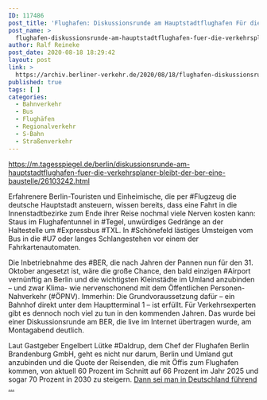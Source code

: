 ```yaml
---
ID: 117486
post_title: 'Flughafen: Diskussionsrunde am Hauptstadtflughafen Für die Verkehrsplaner bleibt der BER eine Baustelle, aus Der Tagesspiegel'
post_name: >
  flughafen-diskussionsrunde-am-hauptstadtflughafen-fuer-die-verkehrsplaner-bleibt-der-ber-eine-baustelle-aus-der-tagesspiegel
author: Ralf Reineke
post_date: 2020-08-18 18:29:42
layout: post
link: >
  https://archiv.berliner-verkehr.de/2020/08/18/flughafen-diskussionsrunde-am-hauptstadtflughafen-fuer-die-verkehrsplaner-bleibt-der-ber-eine-baustelle-aus-der-tagesspiegel/
published: true
tags: [ ]
categories:
  - Bahnverkehr
  - Bus
  - Flughäfen
  - Regionalverkehr
  - S-Bahn
  - Straßenverkehr
---
```

https://m.tagesspiegel.de/berlin/diskussionsrunde-am-hauptstadtflughafen-fuer-die-verkehrsplaner-bleibt-der-ber-eine-baustelle/26103242.html

Erfahrenere Berlin-Touristen und Einheimische, die per #Flugzeug die deutsche Hauptstadt ansteuern, wissen bereits, dass eine Fahrt in die Innenstadtbezirke zum Ende ihrer Reise nochmal viele Nerven kosten kann: Staus im Flughafentunnel in #Tegel, unwürdiges Gedränge an der Haltestelle um #Expressbus #TXL. In #Schönefeld lästiges Umsteigen vom Bus in die #U7 oder langes Schlangestehen vor einem der Fahrkartenautomaten.

Die Inbetriebnahme des #BER, die nach Jahren der Pannen nun für den 31. Oktober angesetzt ist, wäre die große Chance, den bald einzigen #Airport vernünftig an Berlin und die wichtigsten Kleinstädte im Umland anzubinden – und zwar Klima- wie nervenschonend mit dem Öffentlichen Personen-Nahverkehr (#ÖPNV). Immerhin: Die Grundvoraussetzung dafür – ein Bahnhof direkt unter dem Hauptterminal 1 – ist erfüllt. Für Verkehrsexperten gibt es dennoch noch viel zu tun in den kommenden Jahren. Das wurde bei einer Diskussionsrunde am BER, die live im Internet übertragen wurde, am Montagabend deutlich.

Laut Gastgeber Engelbert Lütke #Daldrup, dem Chef der Flughafen Berlin Brandenburg GmbH, geht es nicht nur darum, Berlin und Umland gut anzubinden und die Quote der Reisenden, die mit Öffis zum Flughafen kommen, von aktuell 60 Prozent im Schnitt auf 66 Prozent im Jahr 2025 und sogar 70 Prozent in 2030 zu steigern. <a href="https://m.tagesspiegel.de/berlin/diskussionsrunde-am-hauptstadtflughafen-fuer-die-verkehrsplaner-bleibt-der-ber-eine-baustelle/26103242.html">Dann sei man in Deutschland führend ...</a>
